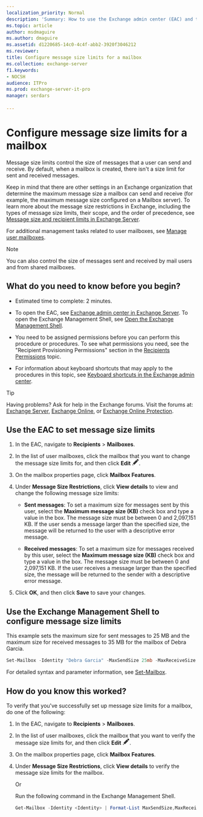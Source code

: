 ```yaml
---
localization_priority: Normal
description: 'Summary: How to use the Exchange admin center (EAC) and the Exchange Management Shell to set message size limits for a user mailbox.'
ms.topic: article
author: msdmaguire
ms.author: dmaguire
ms.assetid: d1220685-14c0-4c4f-abb2-3920f3046212
ms.reviewer:
title: Configure message size limits for a mailbox
ms.collection: exchange-server
f1.keywords:
- NOCSH
audience: ITPro
ms.prod: exchange-server-it-pro
manager: serdars

---
```


# Configure message size limits for a mailbox

Message size limits control the size of messages that a user can send and receive. By default, when a mailbox is created, there isn't a size limit for sent and received messages.

Keep in mind that there are other settings in an Exchange organization that determine the maximum message size a mailbox can send and receive (for example, the maximum message size configured on a Mailbox server). To learn more about the message size restrictions in Exchange, including the types of message size limits, their scope, and the order of precedence, see [Message size and recipient limits in Exchange Server](../../mail-flow/message-size-limits.md).

For additional management tasks related to user mailboxes, see [Manage user mailboxes](user-mailboxes.md).

> [!NOTE]
> You can also control the size of messages sent and received by mail users and from shared mailboxes.

## What do you need to know before you begin?

- Estimated time to complete: 2 minutes.

- To open the EAC, see [Exchange admin center in Exchange Server](../../architecture/client-access/exchange-admin-center.md). To open the Exchange Management Shell, see [Open the Exchange Management Shell](https://docs.microsoft.com/powershell/exchange/open-the-exchange-management-shell).

- You need to be assigned permissions before you can perform this procedure or procedures. To see what permissions you need, see the "Recipient Provisioning Permissions" section in the [Recipients Permissions](../../permissions/feature-permissions/recipient-permissions.md) topic.

- For information about keyboard shortcuts that may apply to the procedures in this topic, see [Keyboard shortcuts in the Exchange admin center](../../about-documentation/exchange-admin-center-keyboard-shortcuts.md).

> [!TIP]
> Having problems? Ask for help in the Exchange forums. Visit the forums at: [Exchange Server](https://social.technet.microsoft.com/forums/office/home?category=exchangeserver), [Exchange Online](https://social.technet.microsoft.com/forums/msonline/home?forum=onlineservicesexchange), or [Exchange Online Protection](https://social.technet.microsoft.com/forums/forefront/home?forum=FOPE).

## Use the EAC to set message size limits

1. In the EAC, navigate to **Recipients** \> **Mailboxes**.

2. In the list of user mailboxes, click the mailbox that you want to change the message size limits for, and then click **Edit** ![Edit icon](../../media/ITPro_EAC_EditIcon.png).

3. On the mailbox properties page, click **Mailbox Features**.

4. Under **Message Size Restrictions**, click **View details** to view and change the following message size limits:

   - **Sent messages**: To set a maximum size for messages sent by this user, select the **Maximum message size (KB)** check box and type a value in the box. The message size must be between 0 and 2,097,151 KB. If the user sends a message larger than the specified size, the message will be returned to the user with a descriptive error message.

   - **Received messages**: To set a maximum size for messages received by this user, select the **Maximum message size (KB)** check box and type a value in the box. The message size must be between 0 and 2,097,151 KB. If the user receives a message larger than the specified size, the message will be returned to the sender with a descriptive error message.

5. Click **OK**, and then click **Save** to save your changes.

## Use the Exchange Management Shell to configure message size limits

This example sets the maximum size for sent messages to 25 MB and the maximum size for received messages to 35 MB for the mailbox of Debra Garcia.

```PowerShell
Set-Mailbox -Identity "Debra Garcia" -MaxSendSize 25mb -MaxReceiveSize 35mb
```

For detailed syntax and parameter information, see [Set-Mailbox](https://docs.microsoft.com/powershell/module/exchange/set-mailbox).

## How do you know this worked?

To verify that you've successfully set up message size limits for a mailbox, do one of the following:

1. In the EAC, navigate to **Recipients** \> **Mailboxes**.

2. In the list of user mailboxes, click the mailbox that you want to verify the message size limits for, and then click **Edit** ![Edit icon](../../media/ITPro_EAC_EditIcon.png).

3. On the mailbox properties page, click **Mailbox Features**.

4. Under **Message Size Restrictions**, click **View details** to verify the message size limits for the mailbox.

   Or

   Run the following command in the Exchange Management Shell.

   ```PowerShell
   Get-Mailbox -Identity <Identity> | Format-List MaxSendSize,MaxReceiveSize
   ```
